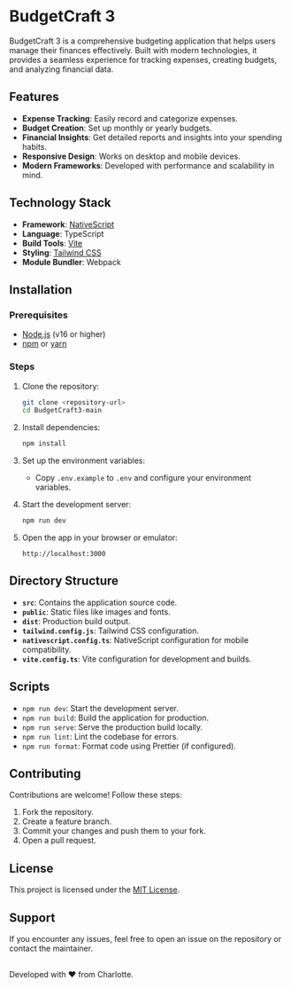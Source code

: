 # BudgetCraft 3

BudgetCraft 3 is a comprehensive budgeting application that helps users manage their finances effectively. Built with modern technologies, it provides a seamless experience for tracking expenses, creating budgets, and analyzing financial data.

## Features

- **Expense Tracking**: Easily record and categorize expenses.
- **Budget Creation**: Set up monthly or yearly budgets.
- **Financial Insights**: Get detailed reports and insights into your spending habits.
- **Responsive Design**: Works on desktop and mobile devices.
- **Modern Frameworks**: Developed with performance and scalability in mind.

## Technology Stack

- **Framework**: [NativeScript](https://nativescript.org/)
- **Language**: TypeScript
- **Build Tools**: [Vite](https://vitejs.dev/)
- **Styling**: [Tailwind CSS](https://tailwindcss.com/)
- **Module Bundler**: Webpack

## Installation

### Prerequisites

- [Node.js](https://nodejs.org/) (v16 or higher)
- [npm](https://www.npmjs.com/) or [yarn](https://yarnpkg.com/)

### Steps

1. Clone the repository:
   ```bash
   git clone <repository-url>
   cd BudgetCraft3-main
   ```

2. Install dependencies:
   ```bash
   npm install
   ```

3. Set up the environment variables:
   - Copy `.env.example` to `.env` and configure your environment variables.

4. Start the development server:
   ```bash
   npm run dev
   ```

5. Open the app in your browser or emulator:
   ```
   http://localhost:3000
   ```

## Directory Structure

- **`src`**: Contains the application source code.
- **`public`**: Static files like images and fonts.
- **`dist`**: Production build output.
- **`tailwind.config.js`**: Tailwind CSS configuration.
- **`nativescript.config.ts`**: NativeScript configuration for mobile compatibility.
- **`vite.config.ts`**: Vite configuration for development and builds.

## Scripts

- `npm run dev`: Start the development server.
- `npm run build`: Build the application for production.
- `npm run serve`: Serve the production build locally.
- `npm run lint`: Lint the codebase for errors.
- `npm run format`: Format code using Prettier (if configured).

## Contributing

Contributions are welcome! Follow these steps:

1. Fork the repository.
2. Create a feature branch.
3. Commit your changes and push them to your fork.
4. Open a pull request.

## License

This project is licensed under the [MIT License](LICENSE).

## Support

If you encounter any issues, feel free to open an issue on the repository or contact the maintainer.

##

Developed with ❤️ from Charlotte.
